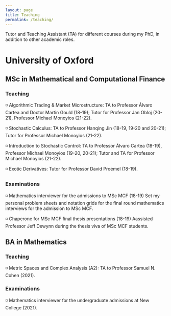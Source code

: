 ```yaml
---
layout: page
title: Teaching
permalink: /teaching/
---
```


Tutor and Teaching Assistant (TA) for different courses during my PhD, in addition to other academic roles.

# University of Oxford

## MSc in Mathematical and Computational Finance
### Teaching 
◽ Algorithmic Trading & Market Microstructure: TA to Professor Álvaro Cartea and Doctor Martin Gould (18-19); Tutor for Professor Jan Obloj (20-21), Professor Michael Monoyios (21-22).

◽ Stochastic Calculus: TA to Professor Hanqing Jin (18-19, 19-20 and 20-21); Tutor for Professor Michael Monoyios (21-22).

◽ Introduction to Stochastic Control: TA to Professor Álvaro Cartea (18-19), Professor Michael Monoyios (19-20, 20-21); Tutor and TA for Professor Michael Monoyios (21-22).

◽ Exotic Derivatives: Tutor for Professor David Proemel (18-19).

### Examinations
◽ Mathematics interviewer for the admissions to MSc MCF (18-19)
Set my personal problem sheets and notation grids for the final round mathematics interviews for the admission to MSc MCF.

◽ Chaperone for MSc MCF final thesis presentations (18-19)
Aassisted Professor Jeff Dewynn during the thesis viva of MSc MCF students.

## BA in Mathematics
### Teaching
◽ Metric Spaces and Complex Analysis (A2): TA to Professor Samuel N. Cohen (2021).

### Examinations
◽ Mathematics interviewer for the undergraduate admissions at New College (2021).
